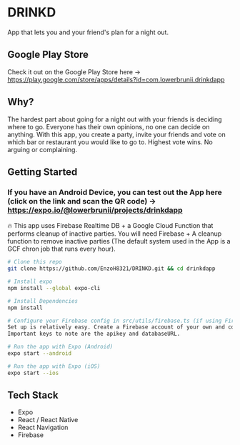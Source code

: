 # DRINKD
App that lets you and your friend's plan for a night out. 

## Google Play Store
Check it out on the Google Play Store here -> https://play.google.com/store/apps/details?id=com.lowerbrunii.drinkdapp

## Why?
The hardest part about going for a night out with your friends is deciding where to go. Everyone has their own opinions, no one can decide on anything. With this app, you create a party, invite your friends and vote on which bar or restaurant you would like to go to. Highest vote wins. No arguing or complaining. 

## Getting Started

### If you have an Android Device, you can test out the App here (click on the link and scan the QR code) -> https://expo.io/@lowerbrunii/projects/drinkdapp

:fire: This app uses Firebase Realtime DB  + a Google Cloud Function that performs cleanup of inactive parties. You will need Firebase + A cleanup function to remove inactive parties (The default system used in the App is a GCF chron job that runs every hour).

```bash
# Clone this repo
git clone https://github.com/EnzoH8321/DRINKD.git && cd drinkdapp

# Install expo
npm install --global expo-cli

# Install Dependencies
npm install

# Configure your Firebase config in src/utils/firebase.ts (if using Firebase)
Set up is relatively easy. Create a Firebase account of your own and copy the firebaseConfig object in your Firebase SDK snippet and paste into the firebaseConfig in the repo. 
Important keys to note are the apikey and databaseURL.

# Run the app with Expo (Android)
expo start --android

# Run the app with Expo (iOS)
expo start --ios
```
## Tech Stack

* Expo
* React / React Native
* React Navigation
* Firebase
